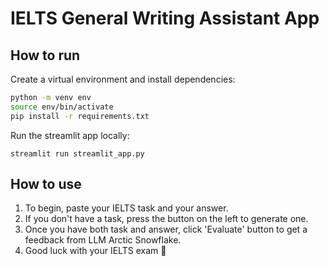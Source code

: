 # IELTS General Writing Assistant App

## How to run

Create a virtual environment and install dependencies:
```bash
python -m venv env
source env/bin/activate
pip install -r requirements.txt
```

Run the streamlit app locally:
```
streamlit run streamlit_app.py
```

## How to use

1. To begin, paste your IELTS task and your answer.
2. If you don't have a task, press the button on the left to generate one.
3. Once you have both task and answer, click 'Evaluate' button to get a feedback from LLM Arctic Snowflake.
4. Good luck with your IELTS exam :raised_hands:
